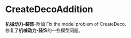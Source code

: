 # **CreateDeco**Addition
**机械动力-装饰**-附加
Fix the model problem of CreateDeco.  
修复了**机械动力-装饰**的一些模型问题。
